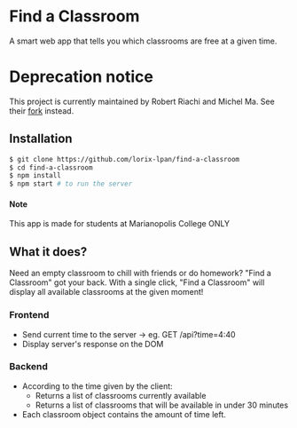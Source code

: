 # Find a Classroom
A smart web app that tells you which classrooms are free at a given time.

# Deprecation notice
This project is currently maintained by Robert Riachi and Michel Ma. See their [fork](https://github.com/RobertRiachi/find-a-classroom) instead. 

## Installation
```bash
$ git clone https://github.com/lorix-lpan/find-a-classroom
$ cd find-a-classroom
$ npm install
$ npm start # to run the server
```

#### Note
This app is made for students at Marianopolis College ONLY

## What it does?
Need an empty classroom to chill with friends or do homework? "Find a Classroom" got your back. With a single click, "Find a Classroom" will display all available classrooms at the given moment!

### Frontend
* Send current time to the server -> eg. GET /api?time=4:40
* Display server's response on the DOM

### Backend
* According to the time given by the client:
  * Returns a list of classrooms currently available
  * Returns a list of classrooms that will be available in under 30 minutes
* Each classroom object contains the amount of time left.
